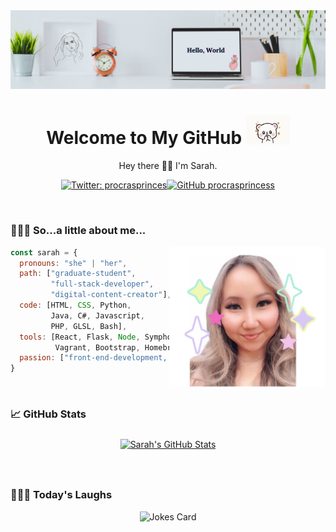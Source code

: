 <!-- Banner -->
<img src="./img/banner.png">
<!-- Introduction -->
<h1 align='center'> Welcome to My GitHub <img src="./img/tenor.gif" width="70"></h1>
<p align="center">Hey there 👋🏼 I'm Sarah.</p>

<!-- Badges -->
<div align="center">

[![Twitter: procrasprinces](https://img.shields.io/twitter/follow/procrasprinces?style=social)](https://twitter.com/procrasprinces)[![GitHub procrasprincess](https://img.shields.io/github/followers/procrasprincess?label=follow&style=social)](https://github.com/procrasprincess)
</div>

<br>

### 👩🏼‍💻 So...a little about me...  
<img align='right' src="./img/profile.jpg" width="250">

<div>

```javascript
const sarah = {
  pronouns: "she" | "her",
  path: ["graduate-student", 
         "full-stack-developer",
         "digital-content-creator"],
  code: [HTML, CSS, Python, 
         Java, C#, Javascript, 
         PHP, GLSL, Bash],
  tools: [React, Flask, Node, Symphony,
          Vagrant, Bootstrap, Homebrew, Unity],
  passion: ["front-end-development, graphic-design"],
}
```
</div>

<br>

### &#x1f4c8; GitHub Stats
<p align="center">
<a href="https://github.com/procrasprincess">
  <img align="center" style="margin:0.5rem" src="https://github-readme-stats.vercel.app/api?username=procrasprincess&show_icons=true&line_height=27&count_private=true&title_color=c9afcc&text_color=c9afcc&icon_color=4AB097&bg_color=f2f2f2" alt="Sarah's GitHub Stats" />
</a>
</p>

<br>

### 🤹🏼‍♀️ Today's Laughs
<div align="center">

![Jokes Card](https://readme-jokes.vercel.app/api)
</div>


<!-- Github Template
**procrasprincess/procrasprincess** is a ✨ _special_ ✨ repository because its `README.md` (this file) appears on your GitHub profile.

Here are some ideas to get you started:

- 🔭 I’m currently working on ...
- 🌱 I’m currently learning ...
- 👯 I’m looking to collaborate on ...
- 🤔 I’m looking for help with ...
- 💬 Ask me about ...
- 📫 How to reach me: ...
- 😄 Pronouns: ...
- ⚡ Fun fact: ...
-->